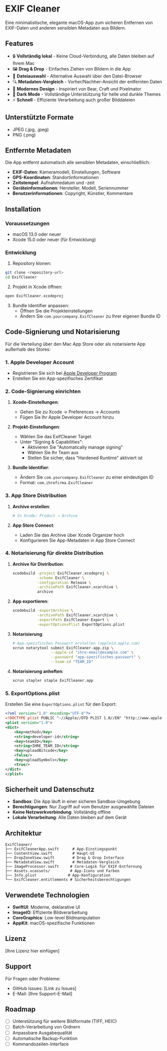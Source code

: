 # EXIF Cleaner

Eine minimalistische, elegante macOS-App zum sicheren Entfernen von EXIF-Daten und anderen sensiblen Metadaten aus Bildern.

## Features

- 🔒 **Vollständig lokal** - Keine Cloud-Verbindung, alle Daten bleiben auf Ihrem Mac
- 🖼️ **Drag & Drop** - Einfaches Ziehen von Bildern in die App
- 📁 **Dateiauswahl** - Alternative Auswahl über den Datei-Browser
- 🔍 **Metadaten-Vergleich** - Vorher/Nachher-Ansicht der entfernten Daten
- 🎨 **Modernes Design** - Inspiriert von Bear, Craft und Pixelmator
- 🌙 **Dark Mode** - Vollständige Unterstützung für helle und dunkle Themes
- ⚡ **Schnell** - Effiziente Verarbeitung auch großer Bilddateien

## Unterstützte Formate

- JPEG (.jpg, .jpeg)
- PNG (.png)

## Entfernte Metadaten

Die App entfernt automatisch alle sensiblen Metadaten, einschließlich:

- **EXIF-Daten**: Kameramodell, Einstellungen, Software
- **GPS-Koordinaten**: Standortinformationen
- **Zeitstempel**: Aufnahmedatum und -zeit
- **Geräteinformationen**: Hersteller, Modell, Seriennummer
- **Benutzerinformationen**: Copyright, Künstler, Kommentare

## Installation

### Voraussetzungen

- macOS 13.0 oder neuer
- Xcode 15.0 oder neuer (für Entwicklung)

### Entwicklung

1. Repository klonen:
```bash
git clone <repository-url>
cd ExifCleaner
```

2. Projekt in Xcode öffnen:
```bash
open ExifCleaner.xcodeproj
```

3. Bundle Identifier anpassen:
   - Öffnen Sie die Projekteinstellungen
   - Ändern Sie `com.yourcompany.ExifCleaner` zu Ihrer eigenen Bundle ID

## Code-Signierung und Notarisierung

Für die Verteilung über den Mac App Store oder als notarisierte App außerhalb des Stores:

### 1. Apple Developer Account

- Registrieren Sie sich bei [Apple Developer Program](https://developer.apple.com/programs/)
- Erstellen Sie ein App-spezifisches Zertifikat

### 2. Code-Signierung einrichten

1. **Xcode-Einstellungen**:
   - Gehen Sie zu Xcode → Preferences → Accounts
   - Fügen Sie Ihr Apple Developer Account hinzu

2. **Projekt-Einstellungen**:
   - Wählen Sie das ExifCleaner Target
   - Unter "Signing & Capabilities":
     - Aktivieren Sie "Automatically manage signing"
     - Wählen Sie Ihr Team aus
     - Stellen Sie sicher, dass "Hardened Runtime" aktiviert ist

3. **Bundle Identifier**:
   - Ändern Sie `com.yourcompany.ExifCleaner` zu einer eindeutigen ID
   - Format: `com.ihrefirma.ExifCleaner`

### 3. App Store Distribution

1. **Archive erstellen**:
   ```bash
   # In Xcode: Product → Archive
   ```

2. **App Store Connect**:
   - Laden Sie das Archive über Xcode Organizer hoch
   - Konfigurieren Sie App-Metadaten in App Store Connect

### 4. Notarisierung für direkte Distribution

1. **Archive für Distribution**:
   ```bash
   xcodebuild -project ExifCleaner.xcodeproj \
              -scheme ExifCleaner \
              -configuration Release \
              -archivePath ExifCleaner.xcarchive \
              archive
   ```

2. **App exportieren**:
   ```bash
   xcodebuild -exportArchive \
              -archivePath ExifCleaner.xcarchive \
              -exportPath ExifCleaner-Export \
              -exportOptionsPlist ExportOptions.plist
   ```

3. **Notarisierung**:
   ```bash
   # App-spezifisches Passwort erstellen (appleid.apple.com)
   xcrun notarytool submit ExifCleaner.app.zip \
                    --apple-id "ihre-email@example.com" \
                    --password "app-spezifisches-passwort" \
                    --team-id "TEAM_ID"
   ```

4. **Notarisierung anheften**:
   ```bash
   xcrun stapler staple ExifCleaner.app
   ```

### 5. ExportOptions.plist

Erstellen Sie eine `ExportOptions.plist` für den Export:

```xml
<?xml version="1.0" encoding="UTF-8"?>
<!DOCTYPE plist PUBLIC "-//Apple//DTD PLIST 1.0//EN" "http://www.apple.com/DTDs/PropertyList-1.0.dtd">
<plist version="1.0">
<dict>
    <key>method</key>
    <string>developer-id</string>
    <key>teamID</key>
    <string>IHRE_TEAM_ID</string>
    <key>uploadBitcode</key>
    <false/>
    <key>uploadSymbols</key>
    <true/>
</dict>
</plist>
```

## Sicherheit und Datenschutz

- **Sandbox**: Die App läuft in einer sicheren Sandbox-Umgebung
- **Berechtigungen**: Nur Zugriff auf vom Benutzer ausgewählte Dateien
- **Keine Netzwerkverbindung**: Vollständig offline
- **Lokale Verarbeitung**: Alle Daten bleiben auf dem Gerät

## Architektur

```
ExifCleaner/
├── ExifCleanerApp.swift      # App-Einstiegspunkt
├── ContentView.swift         # Haupt-UI
├── DropZoneView.swift        # Drag & Drop Interface
├── MetadataView.swift        # Metadaten-Vergleich
├── ImageProcessor.swift     # Core-Logik für EXIF-Entfernung
├── Assets.xcassets/         # App-Icons und Farben
├── Info.plist              # App-Konfiguration
└── ExifCleaner.entitlements # Sicherheitsberechtigungen
```

## Verwendete Technologien

- **SwiftUI**: Moderne, deklarative UI
- **ImageIO**: Effiziente Bildverarbeitung
- **CoreGraphics**: Low-level Bildmanipulation
- **AppKit**: macOS-spezifische Funktionen

## Lizenz

[Ihre Lizenz hier einfügen]

## Support

Für Fragen oder Probleme:
- GitHub Issues: [Link zu Issues]
- E-Mail: [Ihre Support-E-Mail]

## Roadmap

- [ ] Unterstützung für weitere Bildformate (TIFF, HEIC)
- [ ] Batch-Verarbeitung von Ordnern
- [ ] Anpassbare Ausgabequalität
- [ ] Automatische Backup-Funktion
- [ ] Kommandozeilen-Interface 